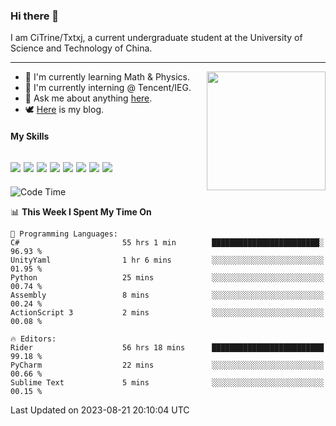 ### Hi there 👋

I am CiTrine/Txtxj, a current undergraduate student at the University of Science and Technology of China.

---

<img align="right" height="190" src="http://github-profile-summary-cards.vercel.app/api/cards/stats?username=txtxj&theme=vue">

- 🌱 I'm currently learning Math & Physics.
- 🐶 I'm currently interning @ Tencent/IEG.
- 💬 Ask me about anything [here](https://github.com/txtxj/txtxj/issues).
- 🕊️ [Here](https://txtxj.top) is my blog.

#### My Skills

![](https://img.shields.io/badge/C%23-239120?logo=csharp&logoColor=fff)
![](https://img.shields.io/badge/Unity-000000?logo=unity&logoColor=fff)
![](https://img.shields.io/badge/Python-3e74a2?logo=python&logoColor=fff)
![](https://img.shields.io/badge/C++-65318e?logo=cplusplus&logoColor=fff)
![](https://img.shields.io/badge/C-5654a2?logo=c&logoColor=fff)
![](https://img.shields.io/badge/Blender-f5792a?logo=blender&logoColor=fff)
![](https://img.shields.io/badge/MS%20SQL-cc2927?logo=microsoftsqlserver&logoColor=fff)
![](https://img.shields.io/badge/My%20SQL-4479a1?logo=mysql&logoColor=fff)
---

<!--START_SECTION:waka-->
![Code Time](http://img.shields.io/badge/Code%20Time-1%2C376%20hrs%2022%20mins-blue)

📊 **This Week I Spent My Time On** 

```text
💬 Programming Languages: 
C#                       55 hrs 1 min        ████████████████████████░   96.93 % 
UnityYaml                1 hr 6 mins         ░░░░░░░░░░░░░░░░░░░░░░░░░   01.95 % 
Python                   25 mins             ░░░░░░░░░░░░░░░░░░░░░░░░░   00.74 % 
Assembly                 8 mins              ░░░░░░░░░░░░░░░░░░░░░░░░░   00.24 % 
ActionScript 3           2 mins              ░░░░░░░░░░░░░░░░░░░░░░░░░   00.08 % 

🔥 Editors: 
Rider                    56 hrs 18 mins      █████████████████████████   99.18 % 
PyCharm                  22 mins             ░░░░░░░░░░░░░░░░░░░░░░░░░   00.66 % 
Sublime Text             5 mins              ░░░░░░░░░░░░░░░░░░░░░░░░░   00.15 % 
```


 Last Updated on 2023-08-21 20:10:04 UTC
<!--END_SECTION:waka-->
